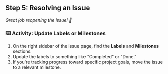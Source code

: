 ## Step 5: Resolving an Issue

_Great job reopening the issue! 🎉_

### :keyboard: Activity: Update Labels or Milestones

1. On the right sidebar of the issue page, find the **Labels** and **Milestones** sections.
2. Update the labels to something like "Completed" or "Done."
3. If you're tracking progress toward specific project goals, move the issue to a relevant milestone.

